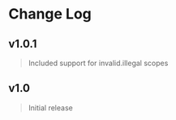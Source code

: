 # Change Log

## v1.0.1
> Included support for invalid.illegal scopes

## v1.0
> Initial release




